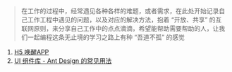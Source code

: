 > 在工作的过程中，经常遇见各种各样的难题，或者需求，在此处开始记录自己工作工程中遇见的问题，以及对应的解决方法，抱着 “开放、共享” 的互联网原则，来分享自己工作中的点点滴滴，希望能帮助需要帮助的人，让我们一起编程这条无止境的学习之路上有种 “吾道不孤” 的感觉



1. [H5 唤醒APP](fore/work/h5_call_app)
2. [UI 组件库 - Ant Design 的常见用法](fore/work/antd_form)